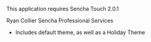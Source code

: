 This application requires Sencha Touch 2.0.1

Ryan Collier
Sencha Professional Services

- Includes default theme, as well as a Holiday Theme